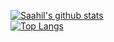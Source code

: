 [![Saahil's github stats](https://github-readme-stats.vercel.app/api?username=SaahilS468&count_private=true&show_icons=true&theme=radical&hide_rank=false)](https://github.com/anuraghazra/github-readme-stats)
<br>
[![Top Langs](https://github-readme-stats.vercel.app/api/top-langs/?username=SaahilS468)](https://github.com/anuraghazra/github-readme-stats)
